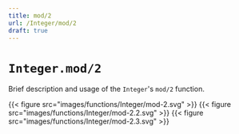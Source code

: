```yaml
---
title: mod/2
url: /Integer/mod/2
draft: true
---
```


# `Integer.mod/2`
Brief description and usage of the `Integer`'s `mod/2` function.

{{< figure src="images/functions/Integer/mod-2.svg" >}}
{{< figure src="images/functions/Integer/mod-2.2.svg" >}}
{{< figure src="images/functions/Integer/mod-2.3.svg" >}}
